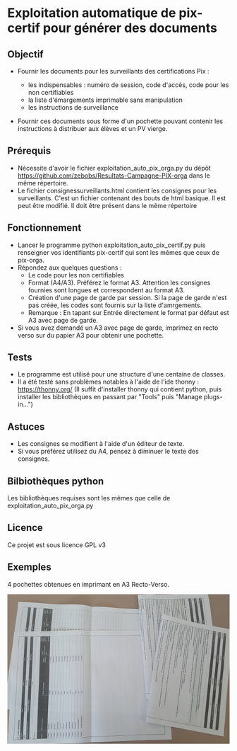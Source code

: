 # Exploitation automatique de pix-certif pour générer des documents

## Objectif
- Fournir les documents pour les surveillants des certifications Pix :
  - les indispensables : numéro de session, code d'accès, code pour les non certifiables
  - la liste d'émargements imprimable sans manipulation
  - les instructions de surveillance

- Fournir ces documents sous forme d'un pochette pouvant contenir les instructions à distribuer aux élèves et un PV vierge.

## Prérequis
- Nécessite d'avoir le fichier exploitation_auto_pix_orga.py du dépôt https://github.com/zebobs/Resultats-Campagne-PIX-orga dans le même répertoire.
- Le fichier consignessurveillants.html contient les consignes pour les surveillants. C'est un fichier contenant des bouts de html basique. Il est peut être modifié. Il doit être présent dans le même répertoire

## Fonctionnement
- Lancer le programme python exploitation_auto_pix_certif.py puis renseigner vos identifiants pix-certif qui sont les mêmes que ceux de pix-orga.
- Répondez aux quelques questions : 
  - Le code pour les non certifiables
  - Format (A4/A3). Préférez le format A3. Attention les consignes fournies sont longues et correspondent au format A3.
  - Création d'une page de garde par session. Si la page de garde n'est pas créée, les codes sont fournis sur la liste d'amrgements.
  - Remarque : En tapant sur Entrée directement le format par défaut est A3 avec page de garde.
- Si vous avez demandé un A3 avec page de garde, imprimez en recto verso sur du papier A3 pour obtenir une pochette.

## Tests
- Le programme est utilisé pour une structure d'une centaine de classes.
- Il a été testé sans problèmes notables à l'aide de l'ide thonny : https://thonny.org/ (Il suffit d'installer thonny qui contient python, puis installer les bibliothèques en passant par "Tools" puis "Manage plugs-in...")

## Astuces
- Les consignes se modifient à l'aide d'un éditeur de texte.
- Si vous préférez utilisez du A4, pensez à diminuer le texte des consignes.

## Bilbiothèques python
Les bibliothèques requises sont les mêmes que celle de exploitation_auto_pix_orga.py

## Licence
Ce projet est sous licence GPL v3

## Exemples
4 pochettes obtenues en imprimant en A3 Recto-Verso.
          
![Pochettes A3 page de garde](Pochette%20A3%20page%20de%20garde.jpg)
